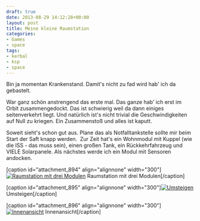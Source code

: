```yaml
---
draft: true
date: 2013-08-29 14:12:28+00:00
layout: post
title: Meine kleine Raumstation
categories:
- Games
- space
tags:
- kerbal
- ksp
- space
---
```


Bin ja momentan Krankenstand. Damit's nicht zu fad wird hab' ich da gebastelt.

War ganz schön anstrengend das erste mal. Das ganze hab' ich erst im Orbit zusammengedockt. Das ist schwierig weil da dann einiges seitenverkehrt liegt. Und natürlich ist's nicht trivial die Geschwindigkeiten auf Null zu kriegen. Ein Zusammenstoß und alles ist kaputt.

Soweit sieht's schon gut aus. Plane das als Notfalltankstelle sollte mir beim Start der Saft knapp werden.  Zur Zeit hat's ein Wohnmodul mit Kuppel (wie die ISS - das muss sein), einen großen Tank, ein Rückkehrfahrzeug und VIELE Solarpanele. Als nächstes werde ich ein Modul mit Sensoren andocken.

[caption id="attachment_894" align="alignnone" width="300"][![Raumstation mit drei Modulen](http://clemi.ag3r.at/wp-content/uploads/2013/08/screenshot13-300x168.png)](http://clemi.ag3r.at/archive/893/screenshot13) Raumstation mit drei Modulen[/caption]

[caption id="attachment_895" align="alignnone" width="300"][![Umsteigen](http://clemi.ag3r.at/wp-content/uploads/2013/08/screenshot14-300x168.png)](http://clemi.ag3r.at/archive/893/screenshot14) Umsteigen[/caption]

[caption id="attachment_896" align="alignnone" width="300"][![Innenansicht](http://clemi.ag3r.at/wp-content/uploads/2013/08/screenshot15-300x168.png)](http://clemi.ag3r.at/archive/893/screenshot15) Innenansicht[/caption]
